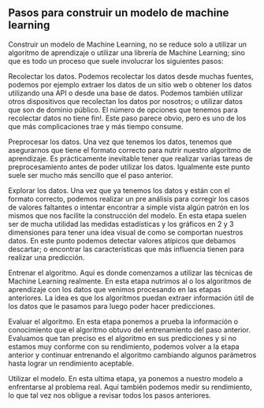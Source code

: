 ## Pasos para construir un modelo de machine learning

Construir un modelo de Machine Learning, no se reduce solo a utilizar un algoritmo de aprendizaje o utilizar una librería de Machine Learning; sino que es todo un proceso que suele involucrar los siguientes pasos:

Recolectar los datos. Podemos recolectar los datos desde muchas fuentes, podemos por ejemplo extraer los datos de un sitio web o obtener los datos utilizando una API o desde una base de datos. Podemos también utilizar otros dispositivos que recolectan los datos por nosotros; o utilizar datos que son de dominio público. El número de opciones que tenemos para recolectar datos no tiene fin!. Este paso parece obvio, pero es uno de los que más complicaciones trae y más tiempo consume.

Preprocesar los datos. Una vez que tenemos los datos, tenemos que asegurarnos que tiene el formato correcto para nutrir nuestro algoritmo de aprendizaje. Es prácticamente inevitable tener que realizar varias tareas de preprocesamiento antes de poder utilizar los datos. Igualmente este punto suele ser mucho más sencillo que el paso anterior.

Explorar los datos. Una vez que ya tenemos los datos y están con el formato correcto, podemos realizar un pre análisis para corregir los casos de valores faltantes o intentar encontrar a simple vista algún patrón en los mismos que nos facilite la construcción del modelo. En esta etapa suelen ser de mucha utilidad las medidas estadísticas y los gráficos en 2 y 3 dimensiones para tener una idea visual de como se comportan nuestros datos. En este punto podemos detectar valores atípicos que debamos descartar; o encontrar las características que más influencia tienen para realizar una predicción.

Entrenar el algoritmo. Aquí es donde comenzamos a utilizar las técnicas de Machine Learning realmente. En esta etapa nutrimos al o los algoritmos de aprendizaje con los datos que venimos procesando en las etapas anteriores. La idea es que los algoritmos puedan extraer información útil de los datos que le pasamos para luego poder hacer predicciones.

Evaluar el algoritmo. En esta etapa ponemos a prueba la información o conocimiento que el algoritmo obtuvo del entrenamiento del paso anterior. Evaluamos que tan preciso es el algoritmo en sus predicciones y si no estamos muy conforme con su rendimiento, podemos volver a la etapa anterior y continuar entrenando el algoritmo cambiando algunos parámetros hasta lograr un rendimiento aceptable.

Utilizar el modelo. En esta ultima etapa, ya ponemos a nuestro modelo a enfrentarse al problema real. Aquí también podemos medir su rendimiento, lo que tal vez nos obligue a revisar todos los pasos anteriores.
